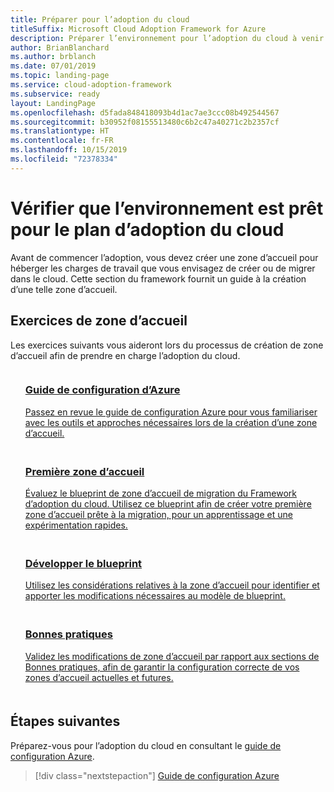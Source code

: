 ```yaml
---
title: Préparer pour l’adoption du cloud
titleSuffix: Microsoft Cloud Adoption Framework for Azure
description: Préparer l’environnement pour l’adoption du cloud à venir
author: BrianBlanchard
ms.author: brblanch
ms.date: 07/01/2019
ms.topic: landing-page
ms.service: cloud-adoption-framework
ms.subservice: ready
layout: LandingPage
ms.openlocfilehash: d5fada848418093b4d1ac7ae3ccc08b492544567
ms.sourcegitcommit: b30952f08155513480c6b2c47a40271c2b2357cf
ms.translationtype: HT
ms.contentlocale: fr-FR
ms.lasthandoff: 10/15/2019
ms.locfileid: "72378334"
---
```

<!-- markdownlint-disable MD026 -->

# <a name="ensure-the-environment-is-prepared-for-the-cloud-adoption-plan"></a>Vérifier que l’environnement est prêt pour le plan d’adoption du cloud

Avant de commencer l’adoption, vous devez créer une zone d’accueil pour héberger les charges de travail que vous envisagez de créer ou de migrer dans le cloud. Cette section du framework fournit un guide à la création d’une telle zone d’accueil.

## <a name="landing-zone-exercises"></a>Exercices de zone d’accueil

Les exercices suivants vous aideront lors du processus de création de zone d’accueil afin de prendre en charge l’adoption du cloud.

<!-- markdownlint-disable MD033 -->

<ul class="panelContent cardsF">
    <li style="display: flex; flex-direction: column;">
        <a href="./azure-setup-guide/index.md">
            <div class="cardSize">
                <div class="cardPadding" style="padding-bottom:10px;">
                    <div class="card" style="padding-bottom:10px;">
                        <div class="cardImageOuter">
                            <div class="cardImage">
                                <img alt="" src="../_images/icons/1.png" data-linktype="external">
                            </div>
                        </div>
                        <div class="cardText" style="padding-left:0px;">
                            <h3>Guide de configuration d’Azure</h3>
Passez en revue le guide de configuration Azure pour vous familiariser avec les outils et approches nécessaires lors de la création d’une zone d’accueil.
                        </div>
                    </div>
                </div>
            </div>
        </a>
    </li>
    <li style="display: flex; flex-direction: column;">
        <a href="./azure-setup-guide/migration-landing-zone.md">
            <div class="cardSize">
                <div class="cardPadding" style="padding-bottom:10px;">
                    <div class="card" style="padding-bottom:10px;">
                        <div class="cardImageOuter">
                            <div class="cardImage">
                                <img alt="" src="../_images/icons/2.png" data-linktype="external">
                            </div>
                        </div>
                        <div class="cardText" style="padding-left:0px;">
                            <h3>Première zone d’accueil</h3>
Évaluez le blueprint de zone d’accueil de migration du Framework d’adoption du cloud. Utilisez ce blueprint afin de créer votre première zone d’accueil prête à la migration, pour un apprentissage et une expérimentation rapides.
                        </div>
                    </div>
                </div>
            </div>
        </a>
    </li>
    <li style="display: flex; flex-direction: column;">
        <a href="./considerations/index.md">
            <div class="cardSize">
                <div class="cardPadding" style="padding-bottom:10px;">
                    <div class="card" style="padding-bottom:10px;">
                        <div class="cardImageOuter">
                            <div class="cardImage">
                                <img alt="" src="../_images/icons/3.png" data-linktype="external">
                            </div>
                        </div>
                        <div class="cardText" style="padding-left:0px;">
                            <h3>Développer le blueprint</h3>
Utilisez les considérations relatives à la zone d’accueil pour identifier et apporter les modifications nécessaires au modèle de blueprint.
                        </div>
                    </div>
                </div>
            </div>
        </a>
    </li>
    <li style="display: flex; flex-direction: column;">
        <a href="./azure-best-practices/index.md">
            <div class="cardSize">
                <div class="cardPadding" style="padding-bottom:10px;">
                    <div class="card" style="padding-bottom:10px;">
                        <div class="cardImageOuter">
                            <div class="cardImage">
                                <img alt="" src="../_images/icons/4.png" data-linktype="external">
                            </div>
                        </div>
                        <div class="cardText" style="padding-left:0px;">
                            <h3>Bonnes pratiques</h3>
Validez les modifications de zone d’accueil par rapport aux sections de Bonnes pratiques, afin de garantir la configuration correcte de vos zones d’accueil actuelles et futures.
                        </div>
                    </div>
                </div>
            </div>
        </a>
    </li>
</ul>

<!-- markdownlint-enable MD033 -->

## <a name="next-steps"></a>Étapes suivantes

Préparez-vous pour l’adoption du cloud en consultant le [guide de configuration Azure](./azure-setup-guide/index.md).

> [!div class="nextstepaction"]
> [Guide de configuration Azure](./azure-setup-guide/index.md)
